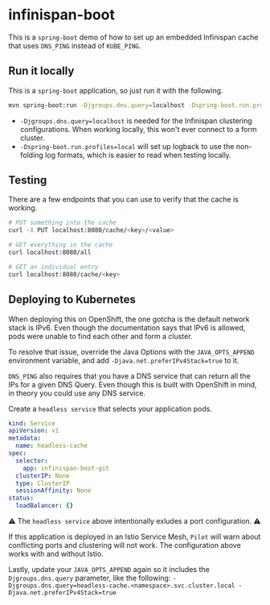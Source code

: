 # infinispan-boot
This is a `spring-boot` demo of how to set up an embedded Infinispan cache that uses `DNS_PING` instead of `KUBE_PING`.


## Run it locally

This is a `spring-boot` application, so just run it with the following.

```bash
mvn spring-boot:run -Djgroups.dns.query=localhost -Dspring-boot.run.profiles=local
```

- `-Djgroups.dns.query=localhost` is needed for the Infinispan clustering configurations.  When working locally, this won't ever connect to a form cluster.
- `-Dspring-boot.run.profiles=local` will set up logback to use the non-folding log formats, which is easier to read when testing locally.


## Testing

There are a few endpoints that you can use to verify that the cache is working. 

```bash
# PUT something into the cache
curl -X PUT localhost:8080/cache/<key>/<value>

# GET everything in the cache
curl localhost:8080/all

# GET an individual entry
curl localhost:8080/cache/<key>
```

## Deploying to Kubernetes
When deploying this on OpenShift, the one gotcha is the default network stack is IPv6.  Even though the documentation says that IPv6 is allowed, pods were unable to find each other and form a cluster.

To resolve that issue, override the Java Options with the `JAVA_OPTS_APPEND` environment variable, and add `-Djava.net.preferIPv4Stack=true` to it.

`DNS_PING` also requires that you have a DNS service that can return all the IPs for a given DNS Query.  Even though this is built with OpenShift in mind, in theory you could use any DNS service.

Create a `headless service` that selects your application pods.

```yaml
kind: Service
apiVersion: v1
metadata:
  name: headless-cache
spec:
  selector:
    app: infinispan-boot-git
  clusterIP: None
  type: ClusterIP
  sessionAffinity: None
status:
  loadBalancer: {}
```

⚠️ The `headless service` above intentionally exludes a port configuration. ⚠️

If this application is deployed in an Istio Service Mesh, `Pilot` will warn about conflicting ports and clustering will not work.  The configuration above works with and without Istio.


Lastly, update your `JAVA_OPTS_APPEND` again so it includes the `Djgroups.dns.query` parameter, like the following: `-Djgroups.dns.query=headless-cache.<namespace>.svc.cluster.local -Djava.net.preferIPv4Stack=true`
